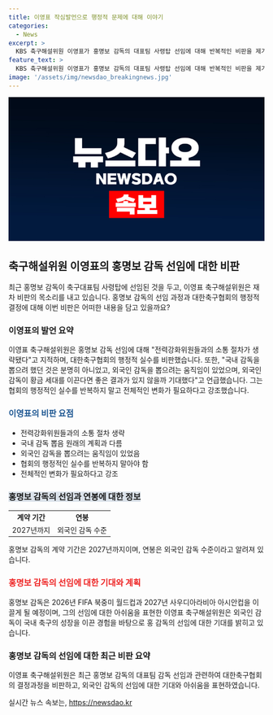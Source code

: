 ```yaml
---
title: 이영표 작심발언으로 행정적 문제에 대해 이야기
categories:
  - News
excerpt: >
  KBS 축구해설위원 이영표가 홍명보 감독의 대표팀 사령탑 선임에 대해 반복적인 비판을 제기했다. 홍 감독의 선임 절차와 대한축구협회의 행정적 결함을 지적하면서, 외국 감독을 뽑으려던 노력이 있었음에도 국내 감독이 선택된 점을 아쉬워했다. 이에 대한축구협회의 행정 책임과 전체적인 변화의 필요성을 강조했으며, 홍 감독의 연봉과 계약 기간에 대한 정보도 공개되었다.
feature_text: >
  KBS 축구해설위원 이영표가 홍명보 감독의 대표팀 사령탑 선임에 대해 반복적인 비판을 제기했다. 홍 감독의 선임 절차와 대한축구협회의 행정적 결함을 지적하면서, 외국 감독을 뽑으려던 노력이 있었음에도 국내 감독이 선택된 점을 아쉬워했다. 이에 대한축구협회의 행정 책임과 전체적인 변화의 필요성을 강조했으며, 홍 감독의 연봉과 계약 기간에 대한 정보도 공개되었다.
image: '/assets/img/newsdao_breakingnews.jpg'
---
```


<p><img src="/assets/img/newsdao_breakingnews.jpg" alt="firstkoreanews 속보" /></p>

<h2 data-ke-size="size26">축구해설위원 이영표의 홍명보 감독 선임에 대한 비판</h2>

<p data-ke-size="size16">최근 홍명보 감독이 축구대표팀 사령탑에 선임된 것을 두고, 이영표 축구해설위원은 재차 비판의 목소리를 내고 있습니다. 홍명보 감독의 선임 과정과 대한축구협회의 행정적 결정에 대해 이번 비판은 어떠한 내용을 담고 있을까요?</p>

<h3>이영표의 발언 요약</h3>

<p data-ke-size="size16">이영표 축구해설위원은 홍명보 감독 선임에 대해 "전력강화위원들과의 소통 절차가 생략됐다"고 지적하며, 대한축구협회의 행정적 실수를 비판했습니다. 또한, "국내 감독을 뽑으려 했던 것은 분명히 아니었고, 외국인 감독을 뽑으려는 움직임이 있었으며, 외국인 감독이 황금 세대를 이끈다면 좋은 결과가 있지 않을까 기대했다"고 언급했습니다. 그는 협회의 행정적인 실수를 반복하지 말고 전체적인 변화가 필요하다고 강조했습니다.</p>

<h3><b><span style="color: #1a5490;">이영표의 비판 요점</span></b></h3>

<ul>
    <li>전력강화위원들과의 소통 절차 생략</li>
    <li>국내 감독 뽑음 원래의 계획과 다름</li>
    <li>외국인 감독을 뽑으려는 움직임이 있었음</li>
    <li>협회의 행정적인 실수를 반복하지 말아야 함</li>
    <li>전체적인 변화가 필요하다고 강조</li>
</ul>

<h3><b><span style="background-color: #21538527;">홍명보 감독의 선임과 연봉에 대한 정보</span></b></h3>

<table>
    <tr>
        <td style="text-align: center; height: 17px;"><b>계약 기간</b></td>
        <td style="text-align: center; height: 17px;"><b>연봉</b></td>
    </tr>
    <tr>
        <td style="text-align: center; height: 17px;">2027년까지</td>
        <td style="text-align: center; height: 17px;">외국인 감독 수준</td>
    </tr>
</table>

<p data-ke-size="size16">홍명보 감독의 계약 기간은 2027년까지이며, 연봉은 외국인 감독 수준이라고 알려져 있습니다.</p>

<h3><b><span style="color: #ee2323;">홍명보 감독의 선임에 대한 기대와 계획</span></b></h3>

<p data-ke-size="size16">홍명보 감독은 2026년 FIFA 북중미 월드컵과 2027년 사우디아라비아 아시안컵을 이끌게 될 예정이며, 그의 선임에 대한 아쉬움을 표현한 이영표 축구해설위원은 외국인 감독이 국내 축구의 성장을 이끈 경험을 바탕으로 홍 감독의 선임에 대한 기대를 밝히고 있습니다.</p>

<h3>홍명보 감독의 선임에 대한 최근 비판 요약</h3>

<p data-ke-size="size16">이영표 축구해설위원은 최근 홍명보 감독의 대표팀 감독 선임과 관련하여 대한축구협회의 결정과정을 비판하고, 외국인 감독의 선임에 대한 기대와 아쉬움을 표현하였습니다.</p>
실시간 뉴스 속보는, <a href="https://newsdao.kr" rel="dofollow">https://newsdao.kr</a>


